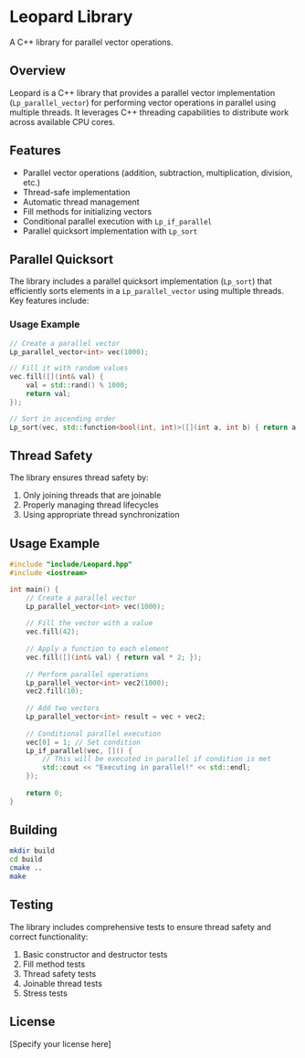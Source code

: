 # Leopard Library

A C++ library for parallel vector operations.

## Overview

Leopard is a C++ library that provides a parallel vector implementation (`Lp_parallel_vector`) for performing vector operations in parallel using multiple threads. It leverages C++ threading capabilities to distribute work across available CPU cores.

## Features

- Parallel vector operations (addition, subtraction, multiplication, division, etc.)
- Thread-safe implementation
- Automatic thread management
- Fill methods for initializing vectors
- Conditional parallel execution with `Lp_if_parallel`
- Parallel quicksort implementation with `Lp_sort`

## Parallel Quicksort

The library includes a parallel quicksort implementation (`Lp_sort`) that efficiently sorts elements in a `Lp_parallel_vector` using multiple threads. Key features include:

### Usage Example

```cpp
// Create a parallel vector
Lp_parallel_vector<int> vec(1000);

// Fill it with random values
vec.fill([](int& val) { 
    val = std::rand() % 1000; 
    return val;
});

// Sort in ascending order
Lp_sort(vec, std::function<bool(int, int)>([](int a, int b) { return a < b; }));
```

## Thread Safety

The library ensures thread safety by:

1. Only joining threads that are joinable
2. Properly managing thread lifecycles
3. Using appropriate thread synchronization

## Usage Example

```cpp
#include "include/Leopard.hpp"
#include <iostream>

int main() {
    // Create a parallel vector
    Lp_parallel_vector<int> vec(1000);
    
    // Fill the vector with a value
    vec.fill(42);
    
    // Apply a function to each element
    vec.fill([](int& val) { return val * 2; });
    
    // Perform parallel operations
    Lp_parallel_vector<int> vec2(1000);
    vec2.fill(10);
    
    // Add two vectors
    Lp_parallel_vector<int> result = vec + vec2;
    
    // Conditional parallel execution
    vec[0] = 1; // Set condition
    Lp_if_parallel(vec, []() {
        // This will be executed in parallel if condition is met
        std::cout << "Executing in parallel!" << std::endl;
    });
    
    return 0;
}
```

## Building

```bash
mkdir build
cd build
cmake ..
make
```

## Testing

The library includes comprehensive tests to ensure thread safety and correct functionality:

1. Basic constructor and destructor tests
2. Fill method tests
3. Thread safety tests
4. Joinable thread tests
5. Stress tests

## License

[Specify your license here]
